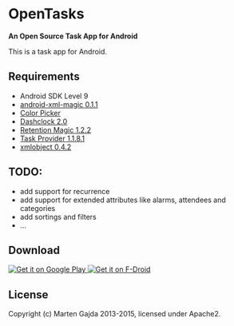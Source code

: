 # OpenTasks

__An Open Source Task App for Android__

This is a task app for Android.

## Requirements

* Android SDK Level 9
* [android-xml-magic 0.1.1](https://github.com/dmfs/android-xml-magic)
* [Color Picker](https://github.com/dmfs/color-picker)
* [Dashclock 2.0](http://code.google.com/p/dashclock/)
* [Retention Magic 1.2.2](https://github.com/dmfs/retention-magic)
* [Task Provider 1.1.8.1](https://github.com/dmfs/task-provider)
* [xmlobject 0.4.2](https://github.com/dmfs/xmlobjects)

## TODO:

* add support for recurrence
* add support for extended attributes like alarms, attendees and categories
* add sortings and filters
* ...

## Download

<a href="https://play.google.com/store/apps/details?id=org.dmfs.tasks">
  <img alt="Get it on Google Play"
       src="https://cloud.githubusercontent.com/assets/16354543/11904684/0667026e-a5c2-11e5-9f53-4614cc53e01f.png" />
</a>
<a href="https://f-droid.org/repository/browse/?fdfilter=tasks&fdid=org.dmfs.tasks">
  <img alt="Get it on F-Droid"
       src="https://cloud.githubusercontent.com/assets/12447257/8024903/ce8dca32-0d44-11e5-95b0-e97d1d027351.png" />
</a>

## License

Copyright (c) Marten Gajda 2013-2015, licensed under Apache2.


